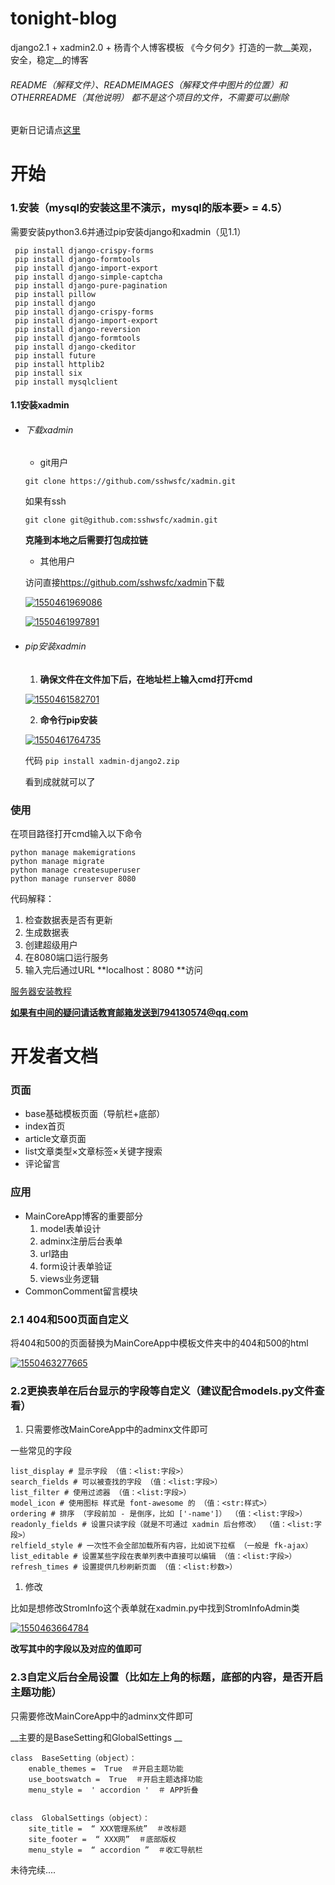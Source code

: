 # tonight-blog
django2.1 + xadmin2.0 + 杨青个人博客模板 《今夕何夕》打造的一款__美观，安全，稳定__的博客

###### README（解释文件）、READMEIMAGES（解释文件中图片的位置）和 OTHERREADME（其他说明） 都不是这个项目的文件，不需要可以删除

更新日记请点[这里](https://github.com/jasonbanjui/tonight-blog/blob/master/OTHERREADME/UpdateFile.md)

# 开始

### 1.安装（mysql的安装这里不演示，mysql的版本要> = 4.5）

需要安装python3.6并通过pip安装django和xadmin（见1.1）

```
 pip install django-crispy-forms
 pip install django-formtools 
 pip install django-import-export
 pip install django-simple-captcha
 pip install django-pure-pagination
 pip install pillow
 pip install django
 pip install django-crispy-forms
 pip install django-import-export
 pip install django-reversion
 pip install django-formtools
 pip install django-ckeditor
 pip install future
 pip install httplib2
 pip install six
 pip install mysqlclient
```

#### 1.1安装xadmin

- ###### 下载xadmin

  - git用户

  `git clone https://github.com/sshwsfc/xadmin.git`

  如果有ssh

  `git clone git@github.com:sshwsfc/xadmin.git`

  **克隆到本地之后需要打包成拉链**

  - 其他用户

  访问直接<https://github.com/sshwsfc/xadmin>下载

  [![1550461969086](https://github.com/derknight/gentle-blog/raw/master/READMEIMAGES/1550461969086.png)](https://github.com/derknight/gentle-blog/blob/master/READMEIMAGES/1550461969086.png)

  [![1550461997891](https://github.com/derknight/gentle-blog/raw/master/READMEIMAGES/1550461997891.png)](https://github.com/derknight/gentle-blog/blob/master/READMEIMAGES/1550461997891.png)

- ###### pip安装xadmin

  1. **确保文件在文件加下后，在地址栏上输入cmd打开cmd**

  [![1550461582701](https://github.com/derknight/gentle-blog/raw/master/READMEIMAGES/1550461582701.png)](https://github.com/derknight/gentle-blog/blob/master/READMEIMAGES/1550461582701.png)

  2. **命令行pip安装**

  [![1550461764735](https://github.com/derknight/gentle-blog/raw/master/READMEIMAGES/1550461764735.png)](https://github.com/derknight/gentle-blog/blob/master/READMEIMAGES/1550461764735.png)

  代码 `pip install xadmin-django2.zip`

  看到成就就可以了

### 使用

在项目路径打开cmd输入以下命令

```
python manage makemigrations
python manage migrate
python manage createsuperuser
python manage runserver 8080
```

代码解释：

1. 检查数据表是否有更新
2. 生成数据表
3. 创建超级用户
4. 在8080端口运行服务
5. 输入完后通过URL **localhost：8080 **访问

[服务器安装教程](https://github.com/jasonbanjui/tonight-blog/blob/master/OTHERREADME/SeverInstall.md)

**如果有中间的疑问请话教育邮箱发送到794130574@qq.com**

# 开发者文档

### 页面

- base基础模板页面（导航栏+底部）
- index首页
- article文章页面
- list文章类型×文章标签×关键字搜索
- 评论留言

### 应用

- MainCoreApp博客的重要部分
  1. model表单设计
  2. adminx注册后台表单
  3. url路由
  4. form设计表单验证
  5. views业务逻辑
- CommonComment留言模块

### 2.1 404和500页面自定义

将404和500的页面替换为MainCoreApp中模板文件夹中的404和500的html

[![1550463277665](https://github.com/derknight/gentle-blog/raw/master/READMEIMAGES/1550463277665.png)](https://github.com/derknight/gentle-blog/blob/master/READMEIMAGES/1550463277665.png)

### 2.2更换表单在后台显示的字段等自定义（建议配合models.py文件查看）

1. 只需要修改MainCoreApp中的adminx文件即可

一些常见的字段

```
list_display # 显示字段 （值：<list:字段>）
search_fields # 可以被查找的字段 （值：<list:字段>）
list_filter # 使用过滤器 （值：<list:字段>）
model_icon # 使用图标 样式是 font-awesome 的 （值：<str:样式>）
ordering # 排序 （字段前加 - 是倒序，比如 ['-name']） （值：<list:字段>）
readonly_fields # 设置只读字段（就是不可通过 xadmin 后台修改） （值：<list:字段>）
relfield_style # 一次性不会全部加载所有内容，比如说下拉框 （一般是 fk-ajax）
list_editable # 设置某些字段在表单列表中直接可以编辑 （值：<list:字段>）
refresh_times # 设置提供几秒刷新页面 （值：<list:秒数>）
```

1. 修改

比如是想修改StromInfo这个表单就在xadmin.py中找到StromInfoAdmin类

[![1550463664784](https://github.com/derknight/gentle-blog/raw/master/READMEIMAGES/1550463664784.png)](https://github.com/derknight/gentle-blog/blob/master/READMEIMAGES/1550463664784.png)

**改写其中的字段以及对应的值即可**

### 2.3自定义后台全局设置（比如左上角的标题，底部的内容，是否开启主题功能）

只需要修改MainCoreApp中的adminx文件即可

__主要的是BaseSetting和GlobalSettings __

```
class  BaseSetting（object）：
    enable_themes =  True  ＃开启主题功能 
    use_bootswatch =  True  ＃开启主题选择功能 
    menu_style =  ' accordion '  ＃ APP折叠
    
    
class  GlobalSettings（object）：
    site_title =  “ XXX管理系统”  ＃改标题 
    site_footer =  “ XXX网”  ＃底部版权 
    menu_style =  “ accordion ”  ＃收汇导航栏
```

未待完续....